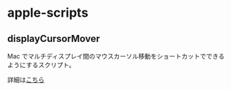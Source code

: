 # apple-scripts

## displayCursorMover
Mac でマルチディスプレイ間のマウスカーソル移動をショートカットでできるようにするスクリプト。

詳細は[こちら](https://hama-engineer.hatenablog.com/entry/2023/05/04/174849)
